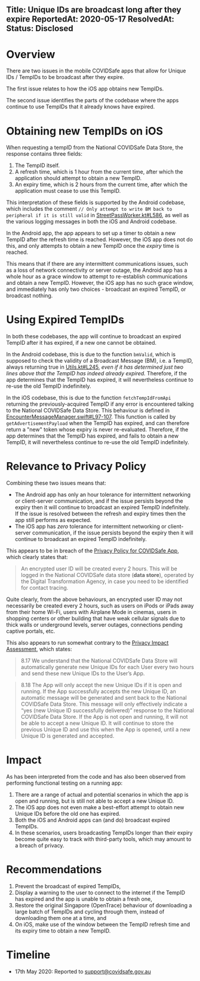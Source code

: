 Title: Unique IDs are broadcast long after they expire
ReportedAt: 2020-05-17
ResolvedAt: 
Status: Disclosed
---

# Overview

There are two issues in the mobile COVIDSafe apps that allow for Unique IDs / TempIDs to be broadcast after they expire.

The first issue relates to how the iOS app obtains new TempIDs.

The second issue identifies the parts of the codebase where the apps continue to use TempIDs that it already knows have expired.

# Obtaining new TempIDs on iOS

When requesting a tempID from the National COVIDSafe Data Store, the response contains three fields:

1. The TempID itself.
1. A refresh time, which is 1 hour from the current time, after which the application should attempt to obtain a new TempID.
1. An expiry time, which is 2 hours from the current time, after which the application must cease to use this TempID.

This interpretation of these fields is supported by the Android codebase, which includes the comment `// Only attempt to write BM back to peripheral if it is still valid` in [StreetPassWorker.kt#L586](https://github.com/AU-COVIDSafe/mobile-android/blob/b827cf3ccef72a3d38c6fc37466a99868823540f/app/src/main/java/au/gov/health/covidsafe/streetpass/StreetPassWorker.kt#L586), as well as the various logging messages in both the iOS and Android codebase.

In the Android app, the app appears to set up a timer to obtain a new TempID after the refresh time is reached. However, the iOS app does not do this, and only attempts to obtain a new TempID once the _expiry_ time is reached.

This means that if there are any intermittent communications issues, such as a loss of network connectivity or server outage, the Android app has a whole hour as a grace window to attempt to re-establish communications and obtain a new TempID. However, the iOS app has no such grace window, and immediately has only two choices - broadcast an expired TempID, or broadcast nothing.

# Using Expired TempIDs

In both these codebases, the app will continue to broadcast an expired TempID after it has expired, if a new one cannot be obtained.

In the Android codebase, this is due to the function `bmValid`, which is supposed to check the validity of a Broadcast Message (BM), i.e. a TempID, always returning true in [Utils.kt#L245](https://github.com/AU-COVIDSafe/mobile-android/blob/696e4ed498623a763b3fefc6982d2567691ea48d/app/src/main/java/au/gov/health/covidsafe/Utils.kt#L245), _even if it has determined just two lines above that the TempID has indeed already expired._ Therefore, if the app determines that the TempID has expired, it will nevertheless continue to re-use the old TempID indefinitely.

In the iOS codebase, this is due to the function `fetchTempIdFromApi` returning the previously-acquired TempID if any error is encountered talking to the National COVIDSafe Data Store. This behaviour is defined in [EncounterMessageManager.swift#L97-107](https://github.com/AU-COVIDSafe/mobile-ios/blob/3640e52eb2c29b55a8daab304c214750c389d1b2/CovidSafe/EncounterMessageManager.swift#L97-L107). This function is called by `getAdvertisementPayload` when the TempID has expired, and can therefore return a "new" token whose expiry is never re-evaluated. Therefore, if the app determines that the TempID has expired, and fails to obtain a new TempID, it will nevertheless continue to re-use the old TempID indefinitely.

# Relevance to Privacy Policy

Combining these two issues means that:

- The Android app has only an hour tolerance for intermittent networking or client-server communication, and if the issue persists beyond the expiry then it will continue to broadcast an expired TempID indefinitely. If the issue is resolved between the refresh and expiry times then the app still performs as expected.
- The iOS app has _zero_ tolerance for intermittent networking or client-server communication, if the issue persists beyond the expiry then it will continue to broadcast an expired TempID indefinitely.

This appears to be in breach of the [Privacy Policy for COVIDSafe App](https://www.health.gov.au/using-our-websites/privacy/privacy-policy-for-covidsafe-app#when-you-use-covidsafe), which clearly states that:

> An encrypted user ID will be created every 2 hours. This will be logged in the National COVIDSafe data store (**data store**), operated by the Digital Transformation Agency, in case you need to be identified for contact tracing.

Quite clearly, from the above behaviours, an encrypted user ID may not necessarily be created every 2 hours, such as users on iPods or iPads away from their home Wi-Fi, users with Airplane Mode in cinemas, users in shopping centers or other building that have weak cellular signals due to thick walls or underground levels, server outages, connections pending captive portals, etc.

This also appears to run somewhat contrary to the [Privacy Impact Assessment](https://www.health.gov.au/resources/publications/covidsafe-application-privacy-impact-assessment), which states:

> 8.17 We understand that the National COVIDSafe Data Store will automatically generate new Unique IDs for each User every two hours and send these new Unique IDs to the User’s App.

> 8.18 The App will only accept the new Unique IDs if it is open and running. If the App successfully accepts the new Unique ID, an automatic message will be generated and sent back to the National COVIDSafe Data Store. This message will only effectively indicate a “yes (new Unique ID successfully delivered)” response to the National COVIDSafe Data Store. If the App is not open and running, it will not be able to accept a new Unique ID. It will continue to store the previous Unique ID and use this when the App is opened, until a new Unique ID is generated and accepted.

# Impact

As has been interpreted from the code and has also been observed from performing functional testing on a running app:

1. There are a range of actual and potential scenarios in which the app is open and running, but is still not able to accept a new Unique ID.
1. The iOS app does not even make a best-effort attempt to obtain new Unique IDs before the old one has expired.
1. Both the iOS and Android apps can (and do) broadcast expired TempIDs.
1. In these scenarios, users broadcasting TempIDs longer than their expiry become quite easy to track with third-party tools, which may amount to a breach of privacy.

# Recommendations

1. Prevent the broadcast of expired TempIDs,
1. Display a warning to the user to connect to the internet if the TempID has expired and the app is unable to obtain a fresh one,
1. Restore the original Singapore (OpenTrace) behaviour of downloading a large batch of TempIDs and cycling through them, instead of downloading them one at a time, and
1. On iOS, make use of the window between the TempID refresh time and its expiry time to obtain a new TempID.

# Timeline
- 17th May 2020: Reported to support@covidsafe.gov.au
